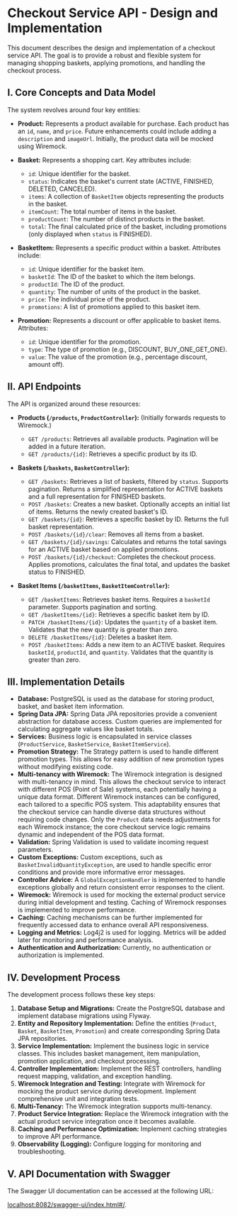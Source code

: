 # Checkout Service API - Design and Implementation

This document describes the design and implementation of a checkout service API.  The goal is to provide a robust and flexible system for managing shopping baskets, applying promotions, and handling the checkout process.

## I. Core Concepts and Data Model

The system revolves around four key entities:

* **Product:** Represents a product available for purchase.  Each product has an `id`, `name`, and `price`.  Future enhancements could include adding a `description` and `imageUrl`.  Initially, the product data will be mocked using Wiremock.

* **Basket:** Represents a shopping cart.  Key attributes include:
    * `id`: Unique identifier for the basket.
    * `status`:  Indicates the basket's current state (ACTIVE, FINISHED, DELETED, CANCELED).
    * `items`: A collection of `BasketItem` objects representing the products in the basket.
    * `itemCount`: The total number of items in the basket.
    * `productCount`: The number of distinct products in the basket.
    * `total`: The final calculated price of the basket, including promotions (only displayed when `status` is FINISHED).

* **BasketItem:**  Represents a specific product within a basket. Attributes include:
    * `id`: Unique identifier for the basket item.
    * `basketId`:  The ID of the basket to which the item belongs.
    * `productId`: The ID of the product.
    * `quantity`: The number of units of the product in the basket.
    * `price`: The individual price of the product.
    * `promotions`: A list of promotions applied to this basket item.

* **Promotion:** Represents a discount or offer applicable to basket items.  Attributes:
    * `id`: Unique identifier for the promotion.
    * `type`: The type of promotion (e.g., DISCOUNT, BUY_ONE_GET_ONE).
    * `value`:  The value of the promotion (e.g., percentage discount, amount off).

## II. API Endpoints

The API is organized around these resources:

* **Products (`/products`, `ProductController`):**  (Initially forwards requests to Wiremock.)
    * `GET /products`: Retrieves all available products.  Pagination will be added in a future iteration.
    * `GET /products/{id}`: Retrieves a specific product by its ID.

* **Baskets (`/baskets`, `BasketController`):**
    * `GET /baskets`: Retrieves a list of baskets, filtered by `status`.  Supports pagination.  Returns a simplified representation for ACTIVE baskets and a full representation for FINISHED baskets.
    * `POST /baskets`: Creates a new basket.  Optionally accepts an initial list of items.  Returns the newly created basket's ID.
    * `GET /baskets/{id}`: Retrieves a specific basket by ID.  Returns the full basket representation.
    * `POST /baskets/{id}/clear`: Removes all items from a basket.
    * `GET /baskets/{id}/savings`: Calculates and returns the total savings for an ACTIVE basket based on applied promotions.
    * `POST /baskets/{id}/checkout`: Completes the checkout process. Applies promotions, calculates the final total, and updates the basket status to FINISHED.

* **Basket Items (`/basketItems`, `BasketItemController`):**
    * `GET /basketItems`: Retrieves basket items. Requires a `basketId` parameter. Supports pagination and sorting.
    * `GET /basketItems/{id}`: Retrieves a specific basket item by ID.
    * `PATCH /basketItems/{id}`: Updates the `quantity` of a basket item.  Validates that the new quantity is greater than zero.
    * `DELETE /basketItems/{id}`: Deletes a basket item.
    * `POST /basketItems`: Adds a new item to an ACTIVE basket.  Requires `basketId`, `productId`, and `quantity`.  Validates that the quantity is greater than zero.

## III. Implementation Details

* **Database:** PostgreSQL is used as the database for storing product, basket, and basket item information.
* **Spring Data JPA:** Spring Data JPA repositories provide a convenient abstraction for database access.  Custom queries are implemented for calculating aggregate values like basket totals.
* **Services:**  Business logic is encapsulated in service classes (`ProductService`, `BasketService`, `BasketItemService`).
* **Promotion Strategy:** The Strategy pattern is used to handle different promotion types.  This allows for easy addition of new promotion types without modifying existing code.
* **Multi-tenancy with Wiremock:**  The Wiremock integration is designed with multi-tenancy in mind.  This allows the checkout service to interact with different POS (Point of Sale) systems, each potentially having a unique data format.  Different Wiremock instances can be configured, each tailored to a specific POS system.  This adaptability ensures that the checkout service can handle diverse data structures without requiring code changes.  Only the `Product` data needs adjustments for each Wiremock instance; the core checkout service logic remains dynamic and independent of the POS data format.
* **Validation:** Spring Validation is used to validate incoming request parameters.
* **Custom Exceptions:** Custom exceptions, such as `BasketInvalidQuantityException`, are used to handle specific error conditions and provide more informative error messages.
* **Controller Advice:** A `GlobalExceptionHandler` is implemented to handle exceptions globally and return consistent error responses to the client.
* **Wiremock:** Wiremock is used for mocking the external product service during initial development and testing.  Caching of Wiremock responses is implemented to improve performance.
* **Caching:** Caching mechanisms can be further implemented for frequently accessed data to enhance overall API responsiveness.
* **Logging and Metrics:**  Log4j2 is used for logging.  Metrics will be added later for monitoring and performance analysis.
* **Authentication and Authorization:**  Currently, no authentication or authorization is implemented.

## IV. Development Process

The development process follows these key steps:

1. **Database Setup and Migrations:** Create the PostgreSQL database and implement database migrations using Flyway.
2. **Entity and Repository Implementation:** Define the entities (`Product`, `Basket`, `BasketItem`, `Promotion`) and create corresponding Spring Data JPA repositories.
3. **Service Implementation:** Implement the business logic in service classes.  This includes basket management, item manipulation, promotion application, and checkout processing.
4. **Controller Implementation:** Implement the REST controllers, handling request mapping, validation, and exception handling.
5. **Wiremock Integration and Testing:** Integrate with Wiremock for mocking the product service during development. Implement comprehensive unit and integration tests.
6. **Multi-Tenancy:** The Wiremock integration supports multi-tenancy.
7. **Product Service Integration:** Replace the Wiremock integration with the actual product service integration once it becomes available.
8. **Caching and Performance Optimization:** Implement caching strategies to improve API performance.
9. **Observability (Logging):** Configure logging for monitoring and troubleshooting.

## V. API Documentation with Swagger

The Swagger UI documentation can be accessed at the following URL:

[localhost:8082/swagger-ui/index.html#/](localhost:8082/swagger-ui/index.html#/).


